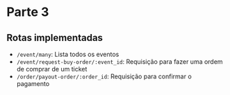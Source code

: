 # Parte 3

## Rotas implementadas

- `/event/many`: Lista todos os eventos
- `/event/request-buy-order/:event_id`: Requisição para fazer uma ordem de comprar de um ticket
- `/order/payout-order/:order_id`: Requisição para confirmar o pagamento
